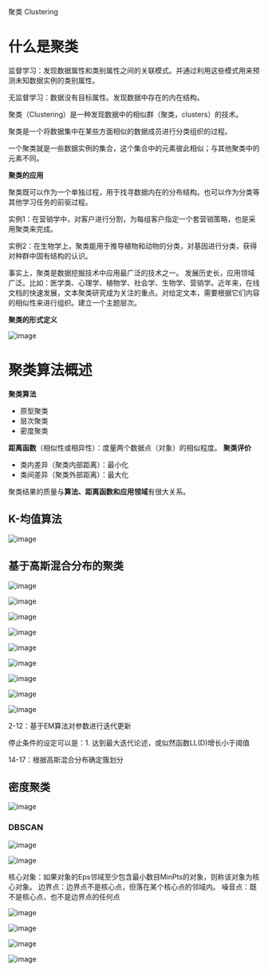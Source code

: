 聚类 Clustering

# 什么是聚类

监督学习：发现数据属性和类别属性之间的关联模式。并通过利用这些模式用来预测未知数据实例的类别属性。

无监督学习：数据没有目标属性。发现数据中存在的内在结构。

聚类（Clustering）是一种发现数据中的相似群（聚类，clusters）的技术。

聚类是一个将数据集中在某些方面相似的数据成员进行分类组织的过程。

一个聚类就是一些数据实例的集合，这个集合中的元素彼此相似；与其他聚类中的元素不同。

**聚类的应用**

聚类既可以作为一个单独过程，用于找寻数据内在的分布结构。也可以作为分类等其他学习任务的前驱过程。

实例1：在营销学中，对客户进行分割，为每组客户指定一个套营销策略，也是采用聚类来完成。

实例2：在生物学上，聚类能用于推导植物和动物的分类，对基因进行分类，获得对种群中固有结构的认识。

事实上，聚类是数据挖掘技术中应用最广泛的技术之一。
发展历史长，应用领域广泛。比如：医学类、心理学、植物学、社会学、生物学、营销学。近年来，在线文档的快速发展，文本聚类研究成为关注的重点。对给定文本，需要根据它们内容的相似性来进行组织。建立一个主题层次。

**聚类的形式定义**

![image](https://github.com/LinglingGreat/Quote/raw/master/img/ML/cluster1.png)

# 聚类算法概述

**聚类算法**

- 原型聚类
- 层次聚类
- 密度聚类

**距离函数**（相似性或相异性）：度量两个数据点（对象）的相似程度。
**聚类评价**

- 类内差异（聚类内部距离）：最小化
- 类间差异（聚类外部距离）：最大化

聚类结果的质量与**算法、距离函数和应用领域**有很大关系。

## K-均值算法

![image](https://github.com/LinglingGreat/Quote/raw/master/img/ML/cluster2.png)

## 基于高斯混合分布的聚类

![image](https://github.com/LinglingGreat/Quote/raw/master/img/ML/cluster3.png)

![image](https://github.com/LinglingGreat/Quote/raw/master/img/ML/cluster4.png)

![image](https://github.com/LinglingGreat/Quote/raw/master/img/ML/cluster5.png)

![image](https://github.com/LinglingGreat/Quote/raw/master/img/ML/cluster6.png)

![image](https://github.com/LinglingGreat/Quote/raw/master/img/ML/cluster7.png)

![image](https://github.com/LinglingGreat/Quote/raw/master/img/ML/cluster8.png)

![image](https://github.com/LinglingGreat/Quote/raw/master/img/ML/cluster9.png)

![image](https://github.com/LinglingGreat/Quote/raw/master/img/ML/cluster10.png)

![image](https://github.com/LinglingGreat/Quote/raw/master/img/ML/cluster11.png)

2-12：基于EM算法对参数进行迭代更新

停止条件的设定可以是：1. 达到最大迭代论述，或似然函数LL(D)增长小于阈值

14-17：根据高斯混合分布确定簇划分

## 密度聚类

![image](https://github.com/LinglingGreat/Quote/raw/master/img/ML/cluster12.png)

### DBSCAN

![image](https://github.com/LinglingGreat/Quote/raw/master/img/ML/cluster13.png)

![image](https://github.com/LinglingGreat/Quote/raw/master/img/ML/cluster14.png)

核心对象：如果对象的Eps邻域至少包含最小数目MinPts的对象，则称该对象为核心对象。
边界点：边界点不是核心点，但落在某个核心点的邻域内。
噪音点：既不是核心点，也不是边界点的任何点

![image](https://github.com/LinglingGreat/Quote/raw/master/img/ML/cluster15.png)

![image](https://github.com/LinglingGreat/Quote/raw/master/img/ML/cluster16.png)

![image](https://github.com/LinglingGreat/Quote/raw/master/img/ML/cluster17.png)

![image](https://github.com/LinglingGreat/Quote/raw/master/img/ML/cluster18.png)